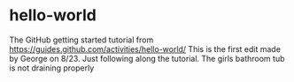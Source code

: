 # hello-world
The GitHub getting started tutorial from https://guides.github.com/activities/hello-world/
This is the first edit made by George on 8/23. Just following along the tutorial.
The girls bathroom tub is not draining properly
